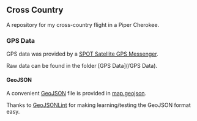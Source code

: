 ## Cross Country
A repository for my cross-country flight in a Piper Cherokee.

### GPS Data
GPS data was provided by a [SPOT Satellite GPS Messenger](http://www.findmespot.com/en/index.php?cid=102).

Raw data can be found in the folder [GPS Data](/GPS Data).

#### GeoJSON
A convenient [GeoJSON](http://www.geojson.org/geojson-spec.html) file is provided in [map.geojson](/map.geojson).

Thanks to [GeoJSONLint](http://geojsonlint.com/) for making learning/testing the GeoJSON format easy.
